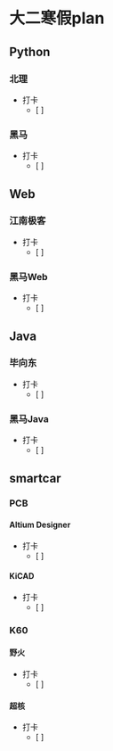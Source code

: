 # 大二寒假plan

## Python

### 北理

- 打卡
  - [ ]

### 黑马

- 打卡
  - [ ]
  
## Web

### 江南极客

- 打卡
  - [ ]

### 黑马Web

- 打卡
  - [ ]

## Java

### 毕向东

- 打卡
  - [ ]

### 黑马Java
  
- 打卡
  - [ ]
  
## smartcar

### PCB

#### Altium Designer

- 打卡
  - [ ]
  
#### KiCAD

- 打卡
  - [ ]

### K60

#### 野火

- 打卡
  - [ ]

#### 超核

- 打卡
  - [ ]
